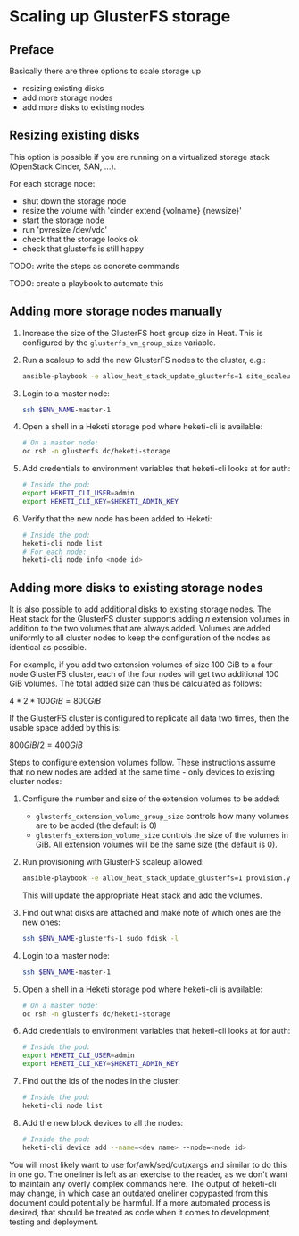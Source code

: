 # Scaling up GlusterFS storage

## Preface

Basically there are three options to scale storage up

- resizing existing disks
- add more storage nodes
- add more disks to existing nodes

## Resizing existing disks

This option is possible if you are running on a virtualized storage stack
(OpenStack Cinder, SAN, ...).

For each storage node:

- shut down the storage node
- resize the volume with 'cinder extend {volname} {newsize}'
- start the storage node
- run 'pvresize /dev/vdc'
- check that the storage looks ok
- check that glusterfs is still happy

TODO: write the steps as concrete commands

TODO: create a playbook to automate this

## Adding more storage nodes manually

1. Increase the size of the GlusterFS host group size in Heat. This is configured by the `glusterfs_vm_group_size` variable.

2. Run a scaleup to add the new GlusterFS nodes to the cluster, e.g.:

   ```bash
   ansible-playbook -e allow_heat_stack_update_glusterfs=1 site_scaleup.yml
   ```

3. Login to a master node:

   ```bash
   ssh $ENV_NAME-master-1
   ```

5. Open a shell in a Heketi storage pod where heketi-cli is available:

   ```bash
   # On a master node:
   oc rsh -n glusterfs dc/heketi-storage
   ```

6. Add credentials to environment variables that heketi-cli looks at for auth:

   ```bash
   # Inside the pod:
   export HEKETI_CLI_USER=admin
   export HEKETI_CLI_KEY=$HEKETI_ADMIN_KEY
   ```

7. Verify that the new node has been added to Heketi:

   ```bash
   # Inside the pod:
   heketi-cli node list
   # For each node:
   heketi-cli node info <node id>
   ```

## Adding more disks to existing storage nodes

It is also possible to add additional disks to existing storage nodes. The Heat
stack for the GlusterFS cluster supports adding *n* extension volumes in
addition to the two volumes that are always added. Volumes are added uniformly
to all cluster nodes to keep the configuration of the nodes as identical as
possible.

For example, if you add two extension volumes of size 100 GiB to a four node
GlusterFS cluster, each of the four nodes will get two additional 100 GiB
volumes. The total added size can thus be calculated as follows:

$`4 * 2 * 100 GiB = 800 GiB`$

If the GlusterFS cluster is configured to replicate all data two times, then the
usable space added by this is:

$`800 GiB / 2 = 400 GiB`$

Steps to configure extension volumes follow. These instructions assume that no
new nodes are added at the same time - only devices to existing cluster nodes:

1. Configure the number and size of the extension volumes to be added:
   - `glusterfs_extension_volume_group_size` controls how many volumes are to be
     added (the default is 0)
   - `glusterfs_extension_volume_size` controls the size of the volumes in GiB.
     All extension volumes will be the same size (the default is 0).

2. Run provisioning with GlusterFS scaleup allowed:

   ```bash
   ansible-playbook -e allow_heat_stack_update_glusterfs=1 provision.yml
   ```

   This will update the appropriate Heat stack and add the volumes.

3. Find out what disks are attached and make note of which ones are the new
   ones:

   ```bash
   ssh $ENV_NAME-glusterfs-1 sudo fdisk -l
   ```

4. Login to a master node:

   ```bash
   ssh $ENV_NAME-master-1
   ```

5. Open a shell in a Heketi storage pod where heketi-cli is available:

   ```bash
   # On a master node:
   oc rsh -n glusterfs dc/heketi-storage
   ```

6. Add credentials to environment variables that heketi-cli looks at for auth:

   ```bash
   # Inside the pod:
   export HEKETI_CLI_USER=admin
   export HEKETI_CLI_KEY=$HEKETI_ADMIN_KEY
   ```

7. Find out the ids of the nodes in the cluster:

   ```bash
   # Inside the pod:
   heketi-cli node list
   ```

8. Add the new block devices to all the nodes:

   ```bash
   # Inside the pod:
   heketi-cli device add --name=<dev name> --node=<node id>
   ```

You will most likely want to use for/awk/sed/cut/xargs and similar to do this
in one go. The oneliner is left as an exercise to the reader, as we don't want
to maintain any overly complex commands here. The output of heketi-cli may
change, in which case an outdated oneliner copypasted from this document could
potentially be harmful. If a more automated process is desired, that should be
treated as code when it comes to development, testing and deployment.
